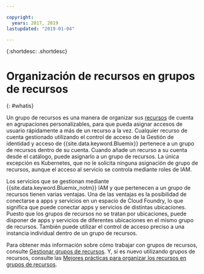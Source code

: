 ```yaml
---

copyright:
  years: 2017, 2019
lastupdated: "2019-01-04"

---
```


{:shortdesc: .shortdesc}

# Organización de recursos en grupos de recursos
{: #whatis}

Un grupo de recursos es una manera de organizar sus [recursos](/docs/resources/acct_resources.html#resource) de cuenta en agrupaciones personalizables, para que pueda asignar accesos de usuario rápidamente a más de un recurso a la vez. Cualquier recurso de cuenta gestionado utilizando el control de acceso de la Gestión de identidad y acceso de {{site.data.keyword.Bluemix}} pertenece a un grupo de recursos dentro de su cuenta. Cuando añade un recurso a su cuenta desde el catálogo, puede asignarlo a un grupo de recursos. La única excepción es Kubernetes, que no le solicita ninguna asignación de grupo de recursos, aunque el acceso al servicio se controla mediante roles de IAM.

Los servicios que se gestionan mediante {{site.data.keyword.Bluemix_notm}} IAM y que pertenecen a un grupo de recursos tienen varias ventajas. Una de las ventajas es la posibilidad de conectarse a apps y servicios en un espacio de Cloud Foundry, lo que significa que puede conectar apps y servicios de distintas ubicaciones. Puesto que los grupos de recursos no se tratan por ubicaciones, puede disponer de apps y servicios de diferentes ubicaciones en el mismo grupo de recursos. También puede utilizar el control de acceso preciso a una instancia individual dentro de un grupo de recursos.

Para obtener más información sobre cómo trabajar con grupos de recursos, consulte [Gestionar grupos de recursos](/docs/resources/resourcegroups.html). Y, si es nuevo utilizando grupos de recursos, consulte las [Mejores prácticas para organizar los recursos en grupos de recursos](/docs/resources/bestpractice_rgs.html#bp_resourcegroups).
